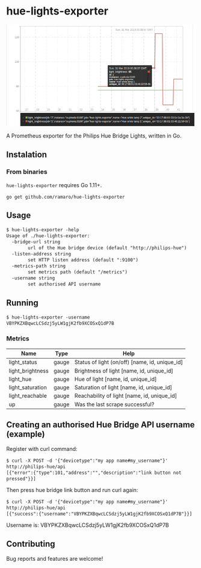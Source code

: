 # hue-lights-exporter

![Screenshot](./screenshot.png)

A Prometheus exporter for the Philips Hue Bridge Lights, written in Go.

## Instalation

### From binaries

`hue-lights-exporter` requires Go 1.11+.

```
go get github.com/ramaro/hue-lights-exporter
```

## Usage
```
$ hue-lights-exporter -help
Usage of ./hue-lights-exporter:
  -bridge-url string
        url of the Hue bridge device (default "http://philips-hue")
  -listen-address string
        set HTTP listen address (default ":9100")
  -metrics-path string
        set metrics path (default "/metrics")
  -username string
        set authorised API username
```


## Running
```
$ hue-lights-exporter -username VBYPKZXBqwcLCSdzj5yLW1gjK2fb9XCOSxQ1dP7B
```

### Metrics

|Name               |Type   |Help
|----               |----   |----
| light_status      | gauge | Status of light (on/off) [name, id, unique_id]
| light_brightness  | gauge | Brightness of light [name, id, unique_id]
| light_hue         | gauge | Hue of light [name, id, unique_id]
| light_saturation  | gauge | Saturation of light [name, id, unique_id]
| light_reachable   | gauge | Reachability of light [name, id, unique_id]
| up                | gauge | Was the last scrape successful?

## Creating an authorised Hue Bridge API username (example)

Register with curl command:
```
$ curl -X POST -d '{"devicetype":"my app name#my_username"}' http://philips-hue/api
[{"error":{"type":101,"address":"","description":"link button not pressed"}}]
```

Then press hue bridge link button and run curl again:
```
$ curl -X POST -d '{"devicetype":"my app name#my_username"}' http://philips-hue/api
[{"success":{"username":"VBYPKZXBqwcLCSdzj5yLW1gjK2fb9XCOSxQ1dP7B"}}]
```

Username is: VBYPKZXBqwcLCSdzj5yLW1gjK2fb9XCOSxQ1dP7B


## Contributing

Bug reports and features are welcome!
